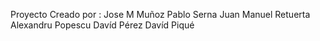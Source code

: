 Proyecto Creado por :
 Jose M Muñoz
 Pablo Serna
 Juan Manuel Retuerta
 Alexandru Popescu
 Davíd Pérez
 Davíd Piqué 